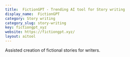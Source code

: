 ```yaml
---
title:  FictionGPT - Trending AI tool for Story writing
display_name:  FictionGPT
category: Story writing
category_slug: story-writing
key: fictiongpt_xyz
website: https://fictiongpt.xyz/
layout: aitool
---
```


Assisted creation of fictional stories for writers.
